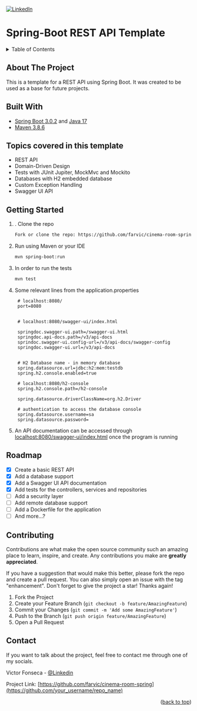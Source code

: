 <!-- Improved compatibility of back to top link: See: https://github.com/othneildrew/Best-README-Template/pull/73 -->
<a name="readme-top"></a>
<!--
*** Thanks for checking out the Best-README-Template. If you have a suggestion
*** that would make this better, please fork the repo and create a pull request
*** or simply open an issue with the tag "enhancement".
*** Don't forget to give the project a star!
*** Thanks again! Now go create something AMAZING! :D
-->

<!-- PROJECT SHIELDS -->
<!--
*** I'm using markdown "reference style" links for readability.
*** Reference links are enclosed in brackets [ ] instead of parentheses ( ).
*** See the bottom of this document for the declaration of the reference variables
*** for contributors-url, forks-url, etc. This is an optional, concise syntax you may use.
*** https://www.markdownguide.org/basic-syntax/#reference-style-links
-->

<!-- PROJECT LOGO -->
<!-- <br />
<div align="center">
  <a href="https://github.com/othneildrew/Best-README-Template">

  </a>

  <h3 align="center">Best-README-Template</h3>

  <p align="center">
    An awesome README template to jumpstart your projects!
    <br />
    <a href="https://github.com/othneildrew/Best-README-Template"><strong>Explore the docs »</strong></a>
    <br />
    <br />
    <a href="https://github.com/othneildrew/Best-README-Template">View Demo</a>
    ·
    <a href="https://github.com/othneildrew/Best-README-Template/issues">Report Bug</a>
    ·
    <a href="https://github.com/othneildrew/Best-README-Template/issues">Request Feature</a>
  </p>
</div> -->
[![LinkedIn][linkedin-shield]][linkedin-url]

# Spring-Boot REST API Template

<!-- TABLE OF CONTENTS -->
<details>
  <summary>Table of Contents</summary>
  <ol>
    <li>
      <a href="#about-the-project">About The Project</a>
    </li>
    <li>
        <a href="#built-with">Built With</a>
    </li>
    <li>
        <a href="#topics-covered-in-this-template">Topics covered in this template</a>
    <li>
        <a href="#getting-started">Getting Started</a>
    </li>
    <li>
        <a href="#roadmap">Roadmap</a>
    </li>
    <li>
        <a href="#contact">Contact</a>
    </li>
  </ol>
</details>

<!-- ABOUT THE PROJECT -->
## About The Project

This is a template for a REST API using Spring Boot. It was created to be used as a base for future projects.

## Built With

* [Spring Boot 3.0.2](https://start.spring.io) and [Java 17](https://www.java.com/download/)
* [Maven 3.8.6](https://maven.apache.org/download.cgi)

## Topics covered in this template

* REST API
* Domain-Driven Design
* Tests with JUnit Jupiter, MockMvc and Mockito
* Databases with H2 embedded database
* Custom Exception Handling
* Swagger UI API

<!-- GETTING STARTED -->
## Getting Started

1. . Clone the repo

   ```sh
   Fork or clone the repo: https://github.com/farvic/cinema-room-spring.git
   ```

2. Run using Maven or your IDE

   ```bash
   mvn spring-boot:run
   ```

3. In order to run the tests

   ```bash
   mvn test
   ```

4. Some relevant lines from the application.properties

   ```properties
    # localhost:8080/
    port=8080


    # localhost:8080/swagger-ui/index.html

    springdoc.swagger-ui.path=/swagger-ui.html
    springdoc.api-docs.path=/v3/api-docs
    sprindoc.swagger-ui.config-url=/v3/api-docs/swagger-config
    springdoc.swagger-ui.url=/v3/api-docs


    # H2 Database name - in memory database
    spring.datasource.url=jdbc:h2:mem:testdb
    spring.h2.console.enabled=true

    # localhost:8080/h2-console
    spring.h2.console.path=/h2-console

    spring.datasource.driverClassName=org.h2.Driver

    # authentication to access the database console
    spring.datasource.username=sa
    spring.datasource.password=
   ```

5. An API documentation can be accessed through [localhost:8080/swagger-ui/index.html](http://localhost:8080/swagger-ui/index.html) once the program is running

<!-- ROADMAP -->
## Roadmap

* [x] Create a basic REST API
* [x] Add a database support
* [x] Add a Swagger UI API documentation
* [x] Add tests for the controllers, services and repositories
* [ ] Add a security layer
* [ ] Add remote database support
* [ ] Add a Dockerfile for the application
* [ ] And more...?

[//]: # (CONTRIBUTING)
## Contributing

Contributions are what make the open source community such an amazing place to learn, inspire, and create. Any contributions you make are **greatly appreciated**.

If you have a suggestion that would make this better, please fork the repo and create a pull request. You can also simply open an issue with the tag "enhancement".
Don't forget to give the project a star! Thanks again!

1. Fork the Project
2. Create your Feature Branch (`git checkout -b feature/AmazingFeature`)
3. Commit your Changes (`git commit -m 'Add some AmazingFeature'`)
4. Push to the Branch (`git push origin feature/AmazingFeature`)
5. Open a Pull Request


<!-- CONTACT -->
## Contact

If you want to talk about the project, feel free to contact me through one of my socials.

Victor Fonseca -  [@Linkedin](https://www.linkedin.com/in/victorfa)

Project Link: [https://github.com/farvic/cinema-room-spring](https://github.com/your_username/repo_name)

<p align="right">(<a href="#readme-top">back to top</a>)</p>

<!-- MARKDOWN LINKS & IMAGES -->
<!-- https://www.markdownguide.org/basic-syntax/#reference-style-links -->
[linkedin-shield]: https://img.shields.io/badge/-LinkedIn-blue.svg?style=for-the-badge
[linkedin-url]: https://linkedin.com/in/victorfa
